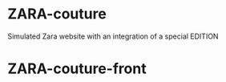 # ZARA-couture

Simulated Zara website with an integration of a special EDITION
# ZARA-couture-front
